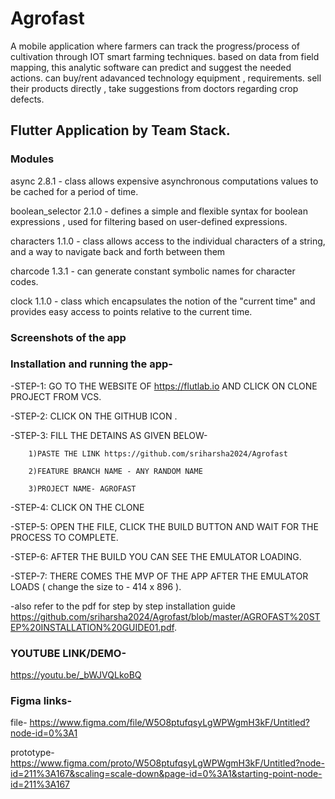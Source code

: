 # Agrofast
A mobile application where farmers can track the progress/process of cultivation through IOT  smart farming techniques. based on data from field mapping, this analytic software can predict and suggest the needed actions. can buy/rent adavanced technology equipment , requirements. sell their products directly , take suggestions from doctors regarding crop defects.

## Flutter Application by Team Stack. 

### Modules 
async 2.8.1 - class allows expensive asynchronous computations values to be cached for a period of time.

boolean_selector 2.1.0 - defines a simple and flexible syntax for boolean expressions , used for filtering based on user-defined expressions.

characters 1.1.0 - class allows access to the individual characters of a string, and a way to navigate back and forth between them 

charcode 1.3.1 - can generate constant symbolic names for character codes.

clock 1.1.0 - class which encapsulates the notion of the "current time" and provides easy access to points relative to the current time.

### Screenshots of the app




### Installation and running the app-

-STEP-1: GO TO THE WEBSITE OF https://flutlab.io AND CLICK ON CLONE PROJECT FROM VCS.

-STEP-2: CLICK ON THE GITHUB ICON . 

-STEP-3: FILL THE DETAINS AS GIVEN BELOW-
        
        1)PASTE THE LINK https://github.com/sriharsha2024/Agrofast
        
        2)FEATURE BRANCH NAME - ANY RANDOM NAME
        
        3)PROJECT NAME- AGROFAST

-STEP-4: CLICK ON THE CLONE

-STEP-5: OPEN THE FILE, CLICK THE BUILD BUTTON AND WAIT FOR THE PROCESS TO COMPLETE. 

-STEP-6: AFTER THE BUILD YOU CAN SEE THE EMULATOR LOADING.

-STEP-7: THERE COMES THE MVP OF THE APP AFTER THE EMULATOR LOADS (  change the size to - 414 x 896 ).

-also refer to the pdf for step by step installation guide https://github.com/sriharsha2024/Agrofast/blob/master/AGROFAST%20STEP%20INSTALLATION%20GUIDE01.pdf.

### YOUTUBE LINK/DEMO-
https://youtu.be/_bWJVQLkoBQ

### Figma links-
file- https://www.figma.com/file/W5O8ptufqsyLgWPWgmH3kF/Untitled?node-id=0%3A1

prototype-https://www.figma.com/proto/W5O8ptufqsyLgWPWgmH3kF/Untitled?node-id=211%3A167&scaling=scale-down&page-id=0%3A1&starting-point-node-id=211%3A167









